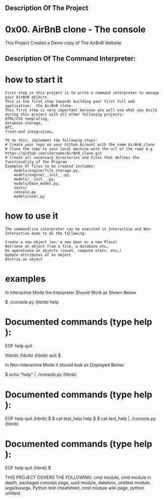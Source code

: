 ## Description Of The Project
# 0x00. AirBnB clone - The console
This Project Creates a Demo copy of The AirBnB Website 

## Description Of The Command Interpreter:
#	how to start it 
	First step in this project is to write a command interpreter to manage your AirBnB objects.
	This is the first step towards building your first full web application:  the AirBnB clone.
	This first step is very important because you will use what you build during this project with all other following projects: 
	HTML/CSS templating,
	database storage,
	API,
	front-end integration…

	TO do this, implement the following steps:
	# Create your repo on your Github Account with the name AirBnB_clone
	# Clone the repo to your local machine with the url of the repo e.g https://github.com/username/AirBnB_clone.git
	# Create all necessary directories and Files that defines the functionality of the Program
	Examples Of files to be created includes:
		models/engine/file_storage.py,
		models/engine/__init__.py,
		models/__init__.py,
		models/base_model.py,
		tests/
		console.py
		models/user.py
		

#	how to use it	
	The commandline interpreter can be executed in Interactive and Non-Interactive mode to do the following:

	Create a new object (ex: a new User or a new Place)
	Retrieve an object from a file, a database etc…
	Do operations on objects (count, compute stats, etc…)
	Update attributes of an object
	Destroy an object

#	examples

	
In Interactive Mode the Interpreter Should Work as Shown Below

$ ./console.py
(hbnb) help

Documented commands (type help <topic>):
========================================
EOF  help  quit

(hbnb) 
(hbnb) 
(hbnb) quit
$


In Non-Interactive Mode it should look as Displayed Below:


$ echo "help" | ./console.py
(hbnb)

Documented commands (type help <topic>):
========================================
EOF  help  quit
(hbnb) 
$
$ cat test_help
help
$
$ cat test_help | ./console.py
(hbnb)

Documented commands (type help <topic>):
========================================
EOF  help  quit
(hbnb) 
$

THIS PROJECT COVERS THE FOLLOWING:
cmd module,
cmd module in depth,
packages concept page,
uuid module,
datetime,
unittest module,
args/kwargs,
Python test cheatsheet,
cmd module wiki page,
python unittest.
